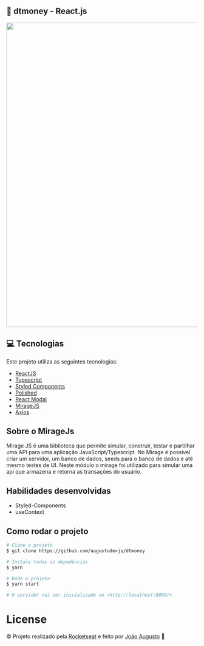 ## :rocket: dtmoney - React.js

<div>
   <img src="https://s10.gifyu.com/images/ezgif.com-gif-maker8879302cf2cf2976.gif" width="800px">
</div>

## :computer: Tecnologias
Este projeto utiliza as seguintes tecnologias:

* [ReactJS](https://reactjs.org/)
* [Typescript](https://www.typescriptlang.org/)
* [Styled Components](https://www.styled-components.com/)
* [Polished](https://polished.js.org/)
* [React Modal](https://github.com/reactjs/react-modal)
* [MirageJS](https://miragejs.com/)
* [Axios](https://github.com/axios/axios)

## Sobre o MirageJs

Mirage JS é uma biblioteca que permite simular, construir, testar e partilhar uma API para uma aplicação JavaScript/Typescript. No Mirage é possivel criar um servidor, um banco de dados, seeds para o banco de dados e até mesmo testes de UI. Neste módulo o mirage foi utilizado para simular uma api que armazena e retorna as transações do usuário.

## Habilidades desenvolvidas

- Styled-Components
- useContext

## Como rodar o projeto
```bash
# Clone o projeto
$ git clone https://github.com/augustodevjs/dtmoney

# Instale todas as depedências
$ yarn

# Rode o projeto
$ yarn start

# O servidor vai ser inicializado no <http://localhost:8080/>
```

# License
© Projeto realizado pela [Rocketseat](https://www.linkedin.com/school/rocketseat/) e feito por [João Augusto](https://www.linkedin.com/in/joaoaugustodevjs/) 🤝